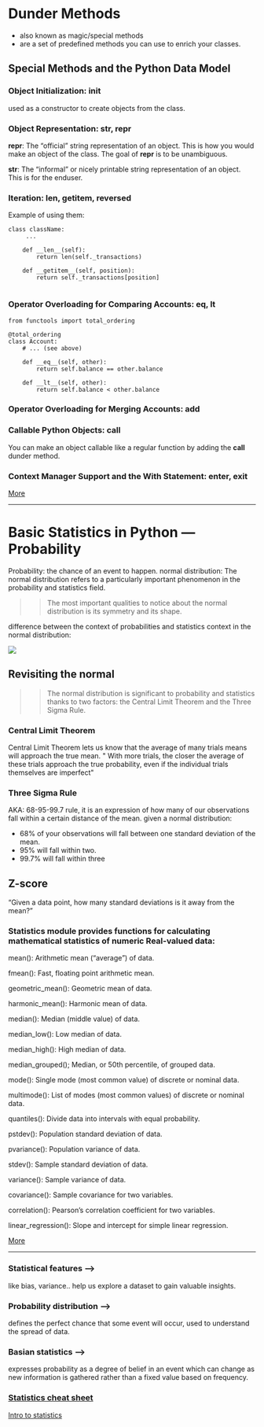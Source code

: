 # Dunder Methods
- also known as magic/special methods
- are a set of predefined methods you can use to enrich your classes.

## Special Methods and the Python Data Model
### Object Initialization: __init__
used as a constructor to create objects from the class.

### Object Representation: __str__, __repr__
__repr__: The “official” string representation of an object. This is how you would make an object of the class. The goal of __repr__ is to be unambiguous.

__str__: The “informal” or nicely printable string representation of an object. This is for the enduser.

### Iteration: __len__, __getitem__, __reversed__
Example of using them:
```
class className:
     ...

    def __len__(self):
        return len(self._transactions)

    def __getitem__(self, position):
        return self._transactions[position]
        
```
      
### Operator Overloading for Comparing Accounts: __eq__, __lt__
```
from functools import total_ordering

@total_ordering
class Account:
    # ... (see above)

    def __eq__(self, other):
        return self.balance == other.balance

    def __lt__(self, other):
        return self.balance < other.balance
```

### Operator Overloading for Merging Accounts: __add__

### Callable Python Objects: __call__
You can make an object callable like a regular function by adding the __call__ dunder method.

### Context Manager Support and the With Statement: __enter__, __exit__

[More](https://dbader.org/blog/python-dunder-methods)
______________________________________________________________________________________

# Basic Statistics in Python — Probability
Probability: the chance of an event to happen.
normal distribution: The normal distribution refers to a particularly important phenomenon in the probability and statistics field. 
>> The most important qualities to notice about the normal distribution is its symmetry and its shape.

difference between the context of probabilities and statistics context in the normal distribution:

![](https://i.imgur.com/egqrj58.jpg)

## Revisiting the normal

>> The normal distribution is significant to probability and statistics thanks to two factors: the Central Limit Theorem and the Three Sigma Rule.

### Central Limit Theorem
Central Limit Theorem lets us know that the average of many trials means will approach the true mean. " With more trials, the closer the average of these trials approach the true probability, even if the individual trials themselves are imperfect"

### Three Sigma Rule
AKA: 68-95-99.7 rule, it is an expression of how many of our observations fall within a certain distance of the mean.
given a normal distribution:
- 68%  of your observations will fall between one standard deviation of the mean.
- 95% will fall within two.
- 99.7% will fall within three

## Z-score
“Given a data point, how many standard deviations is it away from the mean?”

### Statistics module provides functions for calculating mathematical statistics of numeric Real-valued data:

mean(): Arithmetic mean (“average”) of data.

fmean(): Fast, floating point arithmetic mean.

geometric_mean(): Geometric mean of data.

harmonic_mean(): Harmonic mean of data.

median(): Median (middle value) of data.

median_low(): Low median of data.

median_high(): High median of data.

median_grouped(); Median, or 50th percentile, of grouped data.

mode(): Single mode (most common value) of discrete or nominal data.

multimode(): List of modes (most common values) of discrete or nominal data.

quantiles(): Divide data into intervals with equal probability.

pstdev(): Population standard deviation of data.

pvariance(): Population variance of data.

stdev(): Sample standard deviation of data.

variance(): Sample variance of data.

covariance(): Sample covariance for two variables.

correlation(): Pearson’s correlation coefficient for two variables.

linear_regression(): Slope and intercept for simple linear regression.

[More](https://www.dataquest.io/blog/basic-statistics-in-python-probability/)
______________________________________________________________________________________
### Statistical features -->
like bias, variance.. help us explore a dataset to gain valuable insights.

### Probability distribution -->
defines the perfect chance that some event will occur, used to understand the spread of data.

### Basian statistics -->
expresses probability as a degree of belief in an event which can change as new information is gathered rather than a fixed value based on frequency.

### [Statistics cheat sheet](http://web.mit.edu/~csvoss/Public/usabo/stats_handout.pdf)

[Intro to statistics](https://www.youtube.com/watch?v=MdHtK7CWpCQ&ab_channel=SirajRaval)






